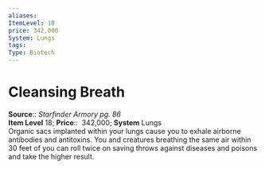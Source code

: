 ```yaml
---
aliases: 
ItemLevel: 18
price: 342,000
System: Lungs
tags: 
Type: Biotech
---
```


# Cleansing Breath

**Source**:: _Starfinder Armory pg. 86_  
**Item Level** 18;
**Price**::  342,000; **System** Lungs  
Organic sacs implanted within your lungs cause you to exhale airborne antibodies and antitoxins. You and creatures breathing the same air within 30 feet of you can roll twice on saving throws against diseases and poisons and take the higher result.
